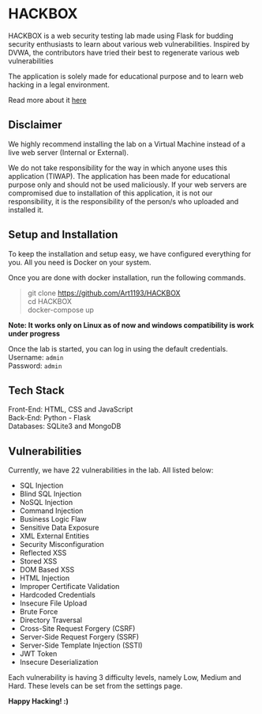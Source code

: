 # HACKBOX

HACKBOX is a web security testing lab made using Flask for budding security enthusiasts to learn about various web 
vulnerabilities. Inspired by DVWA, the contributors have tried their best to regenerate various web vulnerabilities

The application is solely made for educational purpose and to learn web hacking in a legal environment. 

Read more about it [here](https://singh-simardeepsingh99.medium.com/tiwap-3a8b70043ce9)

## Disclaimer

We highly recommend installing the lab on a Virtual Machine instead of a live web server (Internal or External).

We do not take responsibility for the way in which anyone uses this application (TIWAP). 
The application has been made for educational purpose only and should not be used maliciously. 
If your web servers are compromised due to installation of this application, 
it is not our responsibility, it is the responsibility of the person/s who uploaded and installed it.


## Setup and Installation
To keep the installation and setup easy, we have configured everything for you. All you need is Docker on your system.

Once you are done with docker installation, run the following commands. 

> git clone https://github.com/Art1193/HACKBOX <br/>
> cd HACKBOX <br/>
> docker-compose up

<strong>Note: It works only on Linux as of now and windows compatibility is work under progress </strong>

Once the lab is started, you can log in using the default credentials.<br/>
Username: `admin` <br/>
Password: `admin`

## Tech Stack

Front-End: HTML, CSS and JavaScript <br/>
Back-End: Python - Flask <br/>
Databases: SQLite3 and MongoDB

## Vulnerabilities

Currently, we have 22 vulnerabilities in the lab. All listed below:

- SQL Injection
- Blind SQL Injection
- NoSQL Injection
- Command Injection
- Business Logic Flaw
- Sensitive Data Exposure
- XML External Entities
- Security Misconfiguration
- Reflected XSS
- Stored XSS
- DOM Based XSS
- HTML Injection
- Improper Certificate Validation
- Hardcoded Credentials
- Insecure File Upload
- Brute Force
- Directory Traversal
- Cross-Site Request Forgery (CSRF)
- Server-Side Request Forgery (SSRF)
- Server-Side Template Injection (SSTI)
- JWT Token
- Insecure Deserialization

Each vulnerability is having 3 difficulty levels, namely Low, Medium and Hard. 
These levels can be set from the settings page.


<strong>Happy Hacking! :)</strong>

